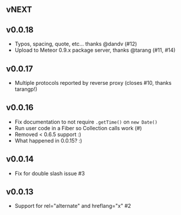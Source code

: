 ## vNEXT

## v0.0.18

* Typos, spacing, quote, etc... thanks @dandv (#12)
* Upload to Meteor 0.9.x package server, thanks @tarang (#11, #14)

## v0.0.17

* Multiple protocols reported by reverse proxy (closes #10, thanks tarangp!)

## v0.0.16

* Fix documentation to not require `.getTime()` on `new Date()`
* Run user code in a Fiber so Collection calls work (#)
* Removed < 0.6.5 support :)
* What happened in 0.0.15? :)

## v0.0.14

* Fix for double slash issue #3

## v0.0.13

* Support for rel="alternate" and hreflang="x" #2

